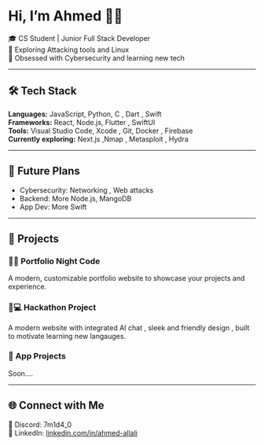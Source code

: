 # Hi, I’m Ahmed 👋🏻

🎓 CS Student | Junior Full Stack Developer  
🔬 Exploring Attacking tools and Linux    
🧠 Obsessed with Cybersecurity and learning new tech

---

## 🛠️ Tech Stack

**Languages:** JavaScript, Python, C , Dart , Swift    
**Frameworks:** React, Node.js, Flutter , SwiftUI  
**Tools:** Visual Studio Code, Xcode , Git, Docker , Firebase  
**Currently exploring:** Next.js ,Nmap , Metasploit , Hydra  

---

## 🔮 Future Plans

- Cybersecurity: Networking , Web attacks
- Backend: More Node.js, MangoDB
- App Dev: More Swift

---

## 🚀 Projects

### 🌌🎆  Portfolio Night Code
A modern, customizable portfolio website to showcase your projects and experience.  

### 🥈💻  Hackathon Project
A modern website with integrated AI chat , sleek and friendly design , built to motivate learning new langauges.   

### 📱 App Projects

Soon....   

---

## 🌐 Connect with Me   

💬 Discord: 7m1d4_0     
💼 LinkedIn: [linkedin.com/in/ahmed-allali](https://www.linkedin.com/in/ahmed-allali-98242a251/)
